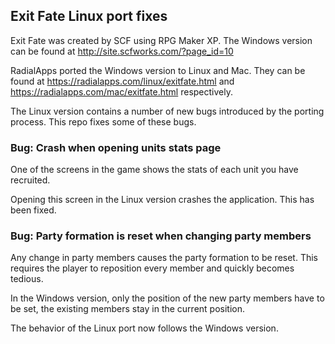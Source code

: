 ## Exit Fate Linux port fixes

Exit Fate was created by SCF using RPG Maker XP. The Windows version can be found at http://site.scfworks.com/?page_id=10

RadialApps ported the Windows version to Linux and Mac. They can be found at https://radialapps.com/linux/exitfate.html and https://radialapps.com/mac/exitfate.html respectively.

The Linux version contains a number of new bugs introduced by the porting process. This repo fixes some of these bugs.

### Bug: Crash when opening units stats page

One of the screens in the game shows the stats of each unit you have recruited.

Opening this screen in the Linux version crashes the application. This has been fixed.

### Bug: Party formation is reset when changing party members

Any change in party members causes the party formation to be reset. This requires the player to reposition every member and quickly becomes tedious.

In the Windows version, only the position of the new party members have to be set, the existing members stay in the current position.

The behavior of the Linux port now follows the Windows version.
